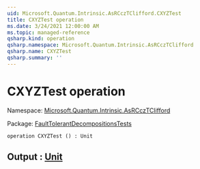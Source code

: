 ```yaml
---
uid: Microsoft.Quantum.Intrinsic.AsRCczTClifford.CXYZTest
title: CXYZTest operation
ms.date: 3/24/2021 12:00:00 AM
ms.topic: managed-reference
qsharp.kind: operation
qsharp.namespace: Microsoft.Quantum.Intrinsic.AsRCczTClifford
qsharp.name: CXYZTest
qsharp.summary: ''
---
```


# CXYZTest operation

Namespace: [Microsoft.Quantum.Intrinsic.AsRCczTClifford](xref:Microsoft.Quantum.Intrinsic.AsRCczTClifford)

Package: [FaultTolerantDecompositionsTests](https://nuget.org/packages/FaultTolerantDecompositionsTests)




```qsharp
operation CXYZTest () : Unit
```


## Output : [Unit](xref:microsoft.quantum.lang-ref.unit)


